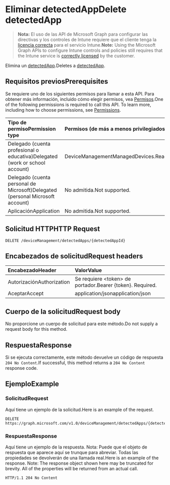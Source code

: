 # <a name="delete-detectedapp"></a><span data-ttu-id="5ea04-101">Eliminar detectedApp</span><span class="sxs-lookup"><span data-stu-id="5ea04-101">Delete detectedApp</span></span>

> <span data-ttu-id="5ea04-102">**Nota:** El uso de las API de Microsoft Graph para configurar las directivas y los controles de Intune requiere que el cliente tenga la [licencia correcta](https://go.microsoft.com/fwlink/?linkid=839381) para el servicio Intune.</span><span class="sxs-lookup"><span data-stu-id="5ea04-102">**Note:** Using the Microsoft Graph APIs to configure Intune controls and policies still requires that the Intune service is [correctly licensed](https://go.microsoft.com/fwlink/?linkid=839381) by the customer.</span></span>

<span data-ttu-id="5ea04-103">Elimina un [detectedApp](../resources/intune_devices_detectedapp.md).</span><span class="sxs-lookup"><span data-stu-id="5ea04-103">Deletes a [detectedApp](../resources/intune_devices_detectedapp.md).</span></span>
## <a name="prerequisites"></a><span data-ttu-id="5ea04-104">Requisitos previos</span><span class="sxs-lookup"><span data-stu-id="5ea04-104">Prerequisites</span></span>
<span data-ttu-id="5ea04-p101">Se requiere uno de los siguientes permisos para llamar a esta API. Para obtener más información, incluido cómo elegir permisos, vea [Permisos](../../../concepts/permissions_reference.md).</span><span class="sxs-lookup"><span data-stu-id="5ea04-p101">One of the following permissions is required to call this API. To learn more, including how to choose permissions, see [Permissions](../../../concepts/permissions_reference.md).</span></span>

|<span data-ttu-id="5ea04-107">Tipo de permiso</span><span class="sxs-lookup"><span data-stu-id="5ea04-107">Permission type</span></span>|<span data-ttu-id="5ea04-108">Permisos (de más a menos privilegiados)</span><span class="sxs-lookup"><span data-stu-id="5ea04-108">Permissions (from least to most privileged)</span></span>|
|:---|:---|
|<span data-ttu-id="5ea04-109">Delegado (cuenta profesional o educativa)</span><span class="sxs-lookup"><span data-stu-id="5ea04-109">Delegated (work or school account)</span></span>|<span data-ttu-id="5ea04-110">DeviceManagementManagedDevices.ReadWrite.All</span><span class="sxs-lookup"><span data-stu-id="5ea04-110">DeviceManagementManagedDevices.ReadWrite.All</span></span>|
|<span data-ttu-id="5ea04-111">Delegado (cuenta personal de Microsoft)</span><span class="sxs-lookup"><span data-stu-id="5ea04-111">Delegated (personal Microsoft account)</span></span>|<span data-ttu-id="5ea04-112">No admitida.</span><span class="sxs-lookup"><span data-stu-id="5ea04-112">Not supported.</span></span>|
|<span data-ttu-id="5ea04-113">Aplicación</span><span class="sxs-lookup"><span data-stu-id="5ea04-113">Application</span></span>|<span data-ttu-id="5ea04-114">No admitida.</span><span class="sxs-lookup"><span data-stu-id="5ea04-114">Not supported.</span></span>|

## <a name="http-request"></a><span data-ttu-id="5ea04-115">Solicitud HTTP</span><span class="sxs-lookup"><span data-stu-id="5ea04-115">HTTP Request</span></span>
<!-- {
  "blockType": "ignored"
}
-->
``` http
DELETE /deviceManagement/detectedApps/{detectedAppId}
```

## <a name="request-headers"></a><span data-ttu-id="5ea04-116">Encabezados de solicitud</span><span class="sxs-lookup"><span data-stu-id="5ea04-116">Request headers</span></span>
|<span data-ttu-id="5ea04-117">Encabezado</span><span class="sxs-lookup"><span data-stu-id="5ea04-117">Header</span></span>|<span data-ttu-id="5ea04-118">Valor</span><span class="sxs-lookup"><span data-stu-id="5ea04-118">Value</span></span>|
|:---|:---|
|<span data-ttu-id="5ea04-119">Autorización</span><span class="sxs-lookup"><span data-stu-id="5ea04-119">Authorization</span></span>|<span data-ttu-id="5ea04-120">Se requiere &lt;token&gt; de portador.</span><span class="sxs-lookup"><span data-stu-id="5ea04-120">Bearer {token}. Required.</span></span>|
|<span data-ttu-id="5ea04-121">Aceptar</span><span class="sxs-lookup"><span data-stu-id="5ea04-121">Accept</span></span>|<span data-ttu-id="5ea04-122">application/json</span><span class="sxs-lookup"><span data-stu-id="5ea04-122">application/json</span></span>|

## <a name="request-body"></a><span data-ttu-id="5ea04-123">Cuerpo de la solicitud</span><span class="sxs-lookup"><span data-stu-id="5ea04-123">Request body</span></span>
<span data-ttu-id="5ea04-124">No proporcione un cuerpo de solicitud para este método.</span><span class="sxs-lookup"><span data-stu-id="5ea04-124">Do not supply a request body for this method.</span></span>

## <a name="response"></a><span data-ttu-id="5ea04-125">Respuesta</span><span class="sxs-lookup"><span data-stu-id="5ea04-125">Response</span></span>
<span data-ttu-id="5ea04-126">Si se ejecuta correctamente, este método devuelve un código de respuesta `204 No Content`.</span><span class="sxs-lookup"><span data-stu-id="5ea04-126">If successful, this method returns a `204 No Content` response code.</span></span>

## <a name="example"></a><span data-ttu-id="5ea04-127">Ejemplo</span><span class="sxs-lookup"><span data-stu-id="5ea04-127">Example</span></span>
### <a name="request"></a><span data-ttu-id="5ea04-128">Solicitud</span><span class="sxs-lookup"><span data-stu-id="5ea04-128">Request</span></span>
<span data-ttu-id="5ea04-129">Aquí tiene un ejemplo de la solicitud.</span><span class="sxs-lookup"><span data-stu-id="5ea04-129">Here is an example of the request.</span></span>
``` http
DELETE https://graph.microsoft.com/v1.0/deviceManagement/detectedApps/{detectedAppId}
```

### <a name="response"></a><span data-ttu-id="5ea04-130">Respuesta</span><span class="sxs-lookup"><span data-stu-id="5ea04-130">Response</span></span>
<span data-ttu-id="5ea04-p102">Aquí tiene un ejemplo de la respuesta. Nota: Puede que el objeto de respuesta que aparece aquí se trunque para abreviar. Todas las propiedades se devolverán de una llamada real.</span><span class="sxs-lookup"><span data-stu-id="5ea04-p102">Here is an example of the response. Note: The response object shown here may be truncated for brevity. All of the properties will be returned from an actual call.</span></span>
``` http
HTTP/1.1 204 No Content
```



